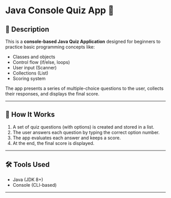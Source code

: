 # Java Console Quiz App 🎯

## 📌 Description
This is a **console-based Java Quiz Application** designed for beginners to practice basic programming concepts like:
- Classes and objects
- Control flow (if/else, loops)
- User input (Scanner)
- Collections (List)
- Scoring system

The app presents a series of multiple-choice questions to the user, collects their responses, and displays the final score.

---

## 🚀 How It Works
1. A set of quiz questions (with options) is created and stored in a list.
2. The user answers each question by typing the correct option number.
3. The app evaluates each answer and keeps a score.
4. At the end, the final score is displayed.

---

## 🛠️ Tools Used
- Java (JDK 8+)
- Console (CLI-based)

---

